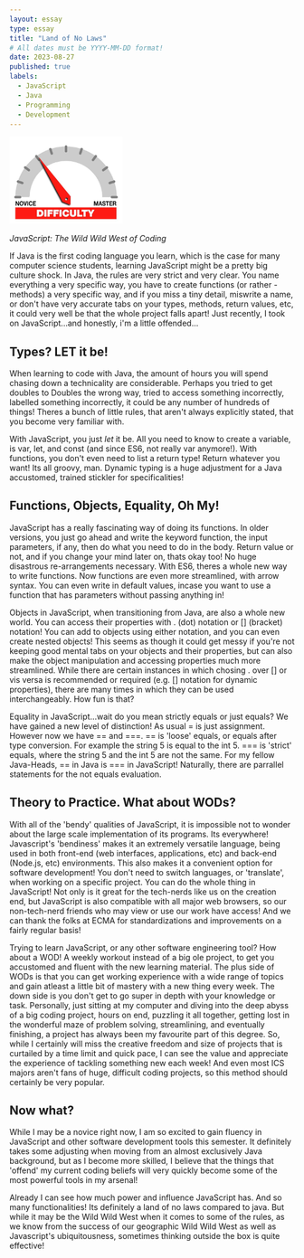 ```yaml
---
layout: essay
type: essay
title: "Land of No Laws"
# All dates must be YYYY-MM-DD format!
date: 2023-08-27
published: true
labels:
  - JavaScript 
  - Java
  - Programming 
  - Development
---
```


<img width="200px" class="rounded float-start pe-4" src="../img/difficulty/degree_difficulty.jpg">

*JavaScript: The Wild Wild West of Coding*

If Java is the first coding language you learn, which is the case for many computer science students, learning JavaScript might be a pretty big culture shock. In Java, the rules are very strict and very clear. You name everything a very specific way, you have to create functions (or rather - methods) a very specific way, and if you miss a tiny detail, miswrite a name, or don't have very accurate tabs on your types, methods, return values, etc, it could very well be that the whole project falls apart! Just recently, I took on JavaScript...and honestly, i'm a little offended...

## Types? LET it be! 

When learning to code with Java, the amount of hours you will spend chasing down a technicality are considerable. Perhaps you tried to get doubles to Doubles the wrong way, tried to access something incorrectly, labelled something incorrectly, it could be any number of hundreds of things! Theres a bunch of little rules, that aren't always explicitly stated, that you become very familiar with. 

With JavaScript, you just *let* it be. All you need to know to create a variable, is var, let, and const (and since ES6, not really var anymore!). With functions, you don't even need to list a return type! Return whatever you want! Its all groovy, man. Dynamic typing is a huge adjustment for a Java accustomed, trained stickler for specificalities!

## Functions, Objects, Equality, Oh My! 

JavaScript has a really fascinating way of doing its functions. In older versions, you just go ahead and write the keyword function, the input parameters, if any, then do what you need to do in the body. Return value or not, and if you change your mind later on, thats okay too! No huge disastrous re-arrangements necessary. With ES6, theres a whole new way to write functions. Now functions are even more streamlined, with arrow syntax. You can even write in default values, incase you want to use a function that has parameters without passing anything in! 

Objects in JavaScript, when transitioning from Java, are also a whole new world. You can access their properties with . (dot) notation or [] (bracket) notation! You can add to objects using either notation, and you can even create nested objects! This seems as though it could get messy if you're not keeping good mental tabs on your objects and their properties, but can also make the object manipulation and accessing properties much more streamlined. While there are certain instances in which chosing . over [] or vis versa is recommended or required (e.g. [] notation for dynamic properties), there are many times in which they can be used interchangeably. How fun is that? 

Equality in JavaScript...wait do you mean strictly equals or just equals? We have gained a new level of distinction! As usual = is just assignment. However now we have == and ===. == is 'loose' equals, or equals after type conversion. For example the string 5 is equal to the int 5. === is 'strict' equals, where the string 5 and the int 5 are not the same. For my fellow Java-Heads, == in Java is === in JavaScript! Naturally, there are parrallel statements for the not equals evaluation. 


## Theory to Practice. What about WODs?  

With all of the 'bendy' qualities of JavaScript, it is impossible not to wonder about the large scale implementation of its programs. Its everywhere! Javascript's 'bendiness' makes it an extremely versatile language, being used in both front-end (web interfaces, applications, etc) and back-end (Node.js, etc) environments. This also makes it a convenient option for software development! You don't need to switch languages, or 'translate', when working on a specific project. You can do the whole thing in JavaScript! Not only is it great for the tech-nerds like us on the creation end, but JavaScript is also compatible with all major web browsers, so our non-tech-nerd friends who may view or use our work have access! And we can thank the folks at ECMA for standardizations and improvements on a fairly regular basis! 

Trying to learn JavaScript, or any other software engineering tool? How about a WOD! A weekly workout instead of a big ole project, to get you accustomed and fluent with the new learning material. The plus side of WODs is that you can get working experience with a wide range of topics and gain atleast a little bit of mastery with a new thing every week. The down side is you don't get to go super in depth with your knowledge or task. Personally, just sitting at my computer and diving into the deep abyss of a big coding project, hours on end, puzzling it all together, getting lost in the wonderful maze of problem solving, streamlining, and eventually finishing, a project has always been my favourite part of this degree. So, while I certainly will miss the creative freedom and size of projects that is curtailed by a time limit and quick pace, I can see the value and appreciate the experience of tackling something new each week! And even most ICS majors aren't fans of huge, difficult coding projects, so this method should certainly be very popular. 

## Now what?

While I may be a novice right now, I am so excited to gain fluency in JavaScript and other software development tools this semester. It definitely takes some adjusting when moving from an almost exclusively Java background, but as I become more skilled, I believe that the things that 'offend' my current coding beliefs will very quickly become some of the most powerful tools in my arsenal! 

Already I can see how much power and influence JavaScript has. And so many functionalities! Its definitely a land of no laws compared to java. But while it may be the Wild Wild West when it comes to some of the rules, as we know from the success of our geographic Wild Wild West as well as Javascript's ubiquitousness, sometimes thinking outside the box is quite effective! 
